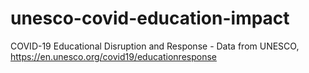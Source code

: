 # unesco-covid-education-impact
COVID-19 Educational Disruption and Response - Data from UNESCO, https://en.unesco.org/covid19/educationresponse
